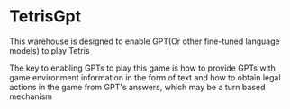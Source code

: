 # TetrisGpt
This warehouse is designed to enable GPT(Or other fine-tuned language models) to play Tetris


The key to enabling GPTs to play this game is how to provide GPTs with game environment information in the form of text and how to obtain legal actions in the game from GPT's answers, which may be a turn based mechanism


